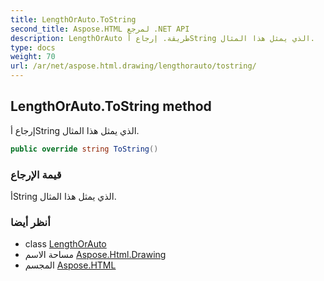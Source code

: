 ```yaml
---
title: LengthOrAuto.ToString
second_title: Aspose.HTML لمرجع .NET API
description: LengthOrAuto طريقة. إرجاع أString الذي يمثل هذا المثال.
type: docs
weight: 70
url: /ar/net/aspose.html.drawing/lengthorauto/tostring/
---
```

## LengthOrAuto.ToString method

إرجاع أString الذي يمثل هذا المثال.

```csharp
public override string ToString()
```

### قيمة الإرجاع

أString الذي يمثل هذا المثال.

### أنظر أيضا

* class [LengthOrAuto](../)
* مساحة الاسم [Aspose.Html.Drawing](../../lengthorauto/)
* المجسم [Aspose.HTML](../../../)


